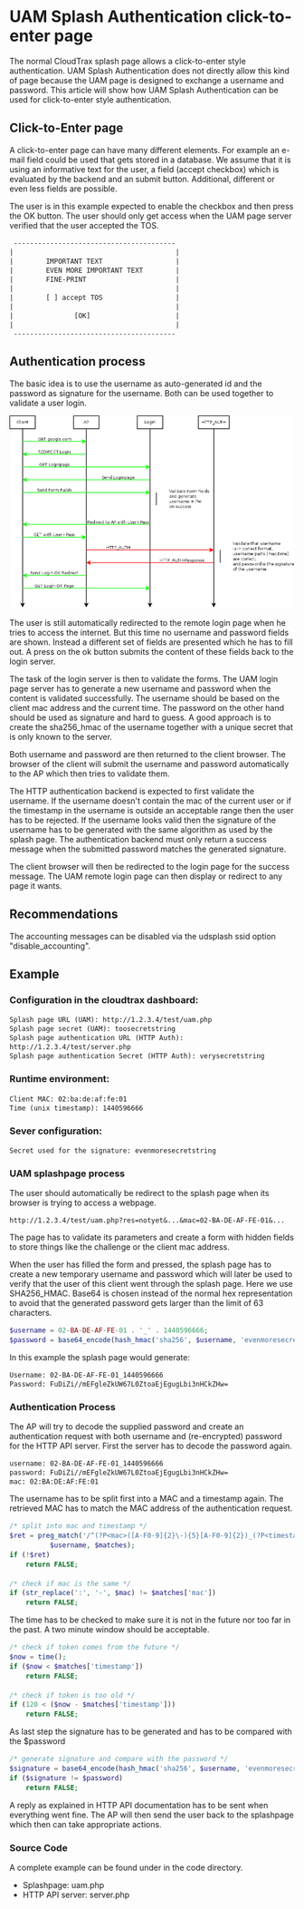 # UAM Splash Authentication click-to-enter page

The normal CloudTrax splash page allows a click-to-enter style authentication. UAM Splash Authentication does not directly allow this kind of page because the UAM page is designed to exchange a username and password. This article will show how UAM Splash Authentication can be used for click-to-enter style authentication.

## Click-to-Enter page

A click-to-enter page can have many different elements. For example an e-mail field could be used that gets stored in a database. We assume that it is using an informative text for the user, a field (accept checkbox) which is evaluated by the backend and an submit button. Additional, different or even less fields are possible.

The user is in this example expected to enable the checkbox and then press the OK button. The user should only get access when the UAM page server verified that the user accepted the TOS.

```
 ----------------------------------------
|                                        |
|        IMPORTANT TEXT                  |
|        EVEN MORE IMPORTANT TEXT        |
|        FINE-PRINT                      |
|                                        |
|        [ ] accept TOS                  |
|                                        |
|               [OK]                     |
|                                        |
 ----------------------------------------
```

## Authentication process

The basic idea is to use the username as auto-generated id and the password as signature for the username. Both can be used together to validate a user login.

![alt text](images/2015-08-26_Click-To-Enter_nodb.png)

The user is still automatically redirected to the remote login page when he tries to access the internet. But this time no username and password fields are shown. Instead a different set of fields are presented which he has to fill out. A press on the ok button submits the content of these fields back to the login server.

The task of the login server is then to validate the forms. The UAM login page server has to generate a new username and password when the content is validated successfully. The username should be based on the client mac address and the current time. The password on the other hand should be used as signature and hard to guess. A good approach is to create the sha256_hmac of the username together with a unique secret that is only known to the server.

Both username and password are then returned to the client browser. The browser of the client will submit the username and password automatically to the AP which then tries to validate them.

The HTTP authentication backend is expected to first validate the username. If the username doesn't contain the mac of the current user or if the timestamp in the username is outside an acceptable range then the user has to be rejected. If the username looks valid then the signature of the username has to be generated with the same algorithm as used by the splash page. The authentication backend must only return a success message when the submitted password matches the generated signature.

The client browser will then be redirected to the login page for the success message. The UAM remote login page can then display or redirect to any page it wants.

## Recommendations

The accounting messages can be disabled via the udsplash ssid option "disable_accounting".

## Example

### Configuration in the cloudtrax dashboard:

```
Splash page URL (UAM): http://1.2.3.4/test/uam.php
Splash page secret (UAM): toosecretstring
Splash page authentication URL (HTTP Auth): http://1.2.3.4/test/server.php 
Splash page authentication Secret (HTTP Auth): verysecretstring
```

### Runtime environment:

```
Client MAC: 02:ba:de:af:fe:01
Time (unix timestamp): 1440596666
```

### Sever configuration:

```
Secret used for the signature: evenmoresecretstring
```

### UAM splashpage process

The user should automatically be redirect to the splash page when its browser is trying to access a webpage.

```
http://1.2.3.4/test/uam.php?res=notyet&...&mac=02-BA-DE-AF-FE-01&...
```

The page has to validate its parameters and create a form with hidden fields to store things like the challenge or the client mac address.

When the user has filled the form and pressed, the splash page has to create a new temporary username and password which will later be used to verify that the user of this client went through the splash page. Here we use SHA256_HMAC. Base64 is chosen instead of the normal hex representation to avoid that the generated password gets larger than the limit of 63 characters.

```php
$username = 02-BA-DE-AF-FE-01 . '_' . 1440596666;
$password = base64_encode(hash_hmac('sha256', $username, 'evenmoresecretstring', true));
```

In this example the splash page would generate:

```
Username: 02-BA-DE-AF-FE-01_1440596666
Password: FuDiZi//mEFgleZkUW67L0ZtoaEjEgugLbi3nHCkZHw=
```

### Authentication Process

The AP will try to decode the supplied password and create an authentication request with both username and (re-encrypted) password for the HTTP API server. First the server has to decode the password again.

```
username: 02-BA-DE-AF-FE-01_1440596666
password: FuDiZi//mEFgleZkUW67L0ZtoaEjEgugLbi3nHCkZHw=
mac: 02:BA:DE:AF:FE:01
```

The username has to be split first into a MAC and a timestamp again. The retrieved MAC has to match the MAC address of the authentication request.

```php
/* split into mac and timestamp */
$ret = preg_match('/^(?P<mac>([A-F0-9]{2}\-){5}[A-F0-9]{2})_(?P<timestamp>[0-9]+)$/',
		  $username, $matches);
if (!$ret)
	return FALSE;

/* check if mac is the same */
if (str_replace(':', '-', $mac) != $matches['mac'])
	return FALSE;
```

The time has to be checked to make sure it is not in the future nor too far in the past. A two minute window should be acceptable.

```php
/* check if token comes from the future */
$now = time();
if ($now < $matches['timestamp'])
	return FALSE;

/* check if token is too old */
if (120 < ($now - $matches['timestamp']))
	return FALSE;
```

As last step the signature has to be generated and has to be compared with the $password

```php
/* generate signature and compare with the password */
$signature = base64_encode(hash_hmac('sha256', $username, 'evenmoresecretstring', true));
if ($signature != $password)
	return FALSE;
```

A reply as explained in HTTP API documentation has to be sent when everything went fine. The AP will then send the user back to the splashpage which then can take appropriate actions.

### Source Code

A complete example can be found under in the code directory.

 * Splashpage: uam.php
 * HTTP API server: server.php
